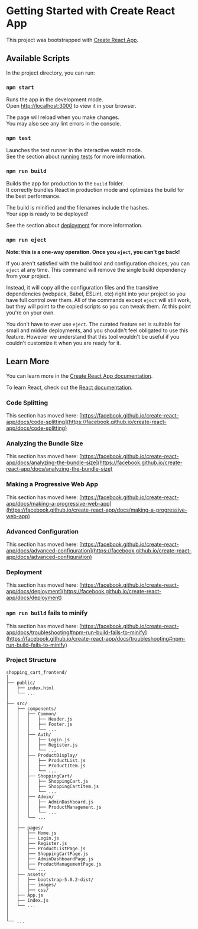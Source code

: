 # Getting Started with Create React App

This project was bootstrapped with [Create React App](https://github.com/facebook/create-react-app).

## Available Scripts

In the project directory, you can run:

### `npm start`

Runs the app in the development mode.\
Open [http://localhost:3000](http://localhost:3000) to view it in your browser.

The page will reload when you make changes.\
You may also see any lint errors in the console.

### `npm test`

Launches the test runner in the interactive watch mode.\
See the section about [running tests](https://facebook.github.io/create-react-app/docs/running-tests) for more information.

### `npm run build`

Builds the app for production to the `build` folder.\
It correctly bundles React in production mode and optimizes the build for the best performance.

The build is minified and the filenames include the hashes.\
Your app is ready to be deployed!

See the section about [deployment](https://facebook.github.io/create-react-app/docs/deployment) for more information.

### `npm run eject`

**Note: this is a one-way operation. Once you `eject`, you can't go back!**

If you aren't satisfied with the build tool and configuration choices, you can `eject` at any time. This command will remove the single build dependency from your project.

Instead, it will copy all the configuration files and the transitive dependencies (webpack, Babel, ESLint, etc) right into your project so you have full control over them. All of the commands except `eject` will still work, but they will point to the copied scripts so you can tweak them. At this point you're on your own.

You don't have to ever use `eject`. The curated feature set is suitable for small and middle deployments, and you shouldn't feel obligated to use this feature. However we understand that this tool wouldn't be useful if you couldn't customize it when you are ready for it.

## Learn More

You can learn more in the [Create React App documentation](https://facebook.github.io/create-react-app/docs/getting-started).

To learn React, check out the [React documentation](https://reactjs.org/).

### Code Splitting

This section has moved here: [https://facebook.github.io/create-react-app/docs/code-splitting](https://facebook.github.io/create-react-app/docs/code-splitting)

### Analyzing the Bundle Size

This section has moved here: [https://facebook.github.io/create-react-app/docs/analyzing-the-bundle-size](https://facebook.github.io/create-react-app/docs/analyzing-the-bundle-size)

### Making a Progressive Web App

This section has moved here: [https://facebook.github.io/create-react-app/docs/making-a-progressive-web-app](https://facebook.github.io/create-react-app/docs/making-a-progressive-web-app)

### Advanced Configuration

This section has moved here: [https://facebook.github.io/create-react-app/docs/advanced-configuration](https://facebook.github.io/create-react-app/docs/advanced-configuration)

### Deployment

This section has moved here: [https://facebook.github.io/create-react-app/docs/deployment](https://facebook.github.io/create-react-app/docs/deployment)

### `npm run build` fails to minify

This section has moved here: [https://facebook.github.io/create-react-app/docs/troubleshooting#npm-run-build-fails-to-minify](https://facebook.github.io/create-react-app/docs/troubleshooting#npm-run-build-fails-to-minify)


### Project Structure

```
shopping_cart_frontend/
│
├── public/
│   ├── index.html
│   └── ...
│
├── src/
│   ├── components/
│   │   ├── Common/
│   │   │   ├── Header.js
│   │   │   ├── Footer.js
│   │   │   └── ...
│   │   ├── Auth/
│   │   │   ├── Login.js
│   │   │   ├── Register.js
│   │   │   └── ...
│   │   ├── ProductDisplay/
│   │   │   ├── ProductList.js
│   │   │   ├── ProductItem.js
│   │   │   └── ...
│   │   ├── ShoppingCart/
│   │   │   ├── ShoppingCart.js
│   │   │   ├── ShoppingCartItem.js
│   │   │   └── ...
│   │   ├── Admin/
│   │   │   ├── AdminDashboard.js
│   │   │   ├── ProductManagement.js
│   │   │   └── ...
│   │   └── ...
│   │
│   ├── pages/
│   │   ├── Home.js
│   │   ├── Login.js
│   │   ├── Register.js
│   │   ├── ProductListPage.js
│   │   ├── ShoppingCartPage.js
│   │   ├── AdminDashboardPage.js
│   │   ├── ProductManagementPage.js
│   │   └── ...
│   ├── assets/
│   │   ├── bootstrap-5.0.2-dist/
│   │   ├── images/
│   │   ├── css/
│   ├── App.js
│   ├── index.js
│   └── ...
│
│
└── ...

```
